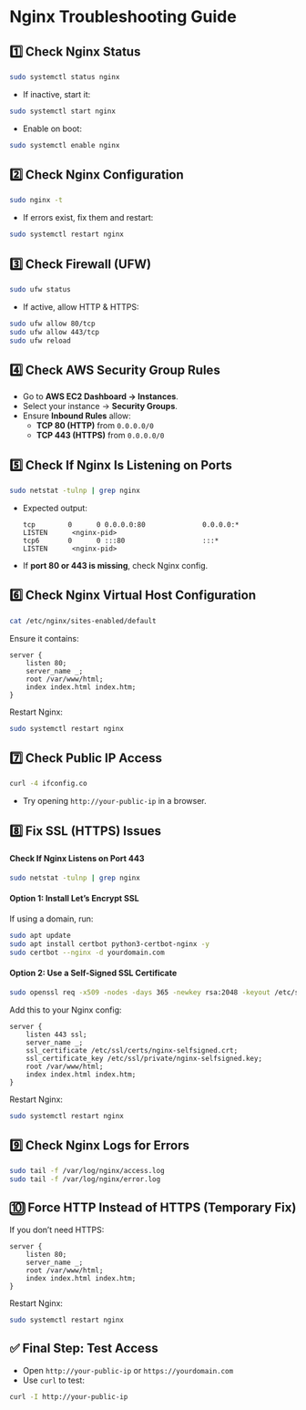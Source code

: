 # Nginx Troubleshooting Guide

## 1️⃣ Check Nginx Status
```bash
sudo systemctl status nginx
```
- If inactive, start it:
```bash
sudo systemctl start nginx
```
- Enable on boot:
```bash
sudo systemctl enable nginx
```

## 2️⃣ Check Nginx Configuration
```bash
sudo nginx -t
```
- If errors exist, fix them and restart:
```bash
sudo systemctl restart nginx
```

## 3️⃣ Check Firewall (UFW)
```bash
sudo ufw status
```
- If active, allow HTTP & HTTPS:
```bash
sudo ufw allow 80/tcp
sudo ufw allow 443/tcp
sudo ufw reload
```

## 4️⃣ Check AWS Security Group Rules
- Go to **AWS EC2 Dashboard → Instances**.
- Select your instance → **Security Groups**.
- Ensure **Inbound Rules** allow:
  - **TCP 80 (HTTP)** from `0.0.0.0/0`
  - **TCP 443 (HTTPS)** from `0.0.0.0/0`

## 5️⃣ Check If Nginx Is Listening on Ports
```bash
sudo netstat -tulnp | grep nginx
```
- Expected output:
  ```
  tcp        0      0 0.0.0.0:80              0.0.0.0:*               LISTEN      <nginx-pid>
  tcp6       0      0 :::80                   :::*                    LISTEN      <nginx-pid>
  ```
- If **port 80 or 443 is missing**, check Nginx config.

## 6️⃣ Check Nginx Virtual Host Configuration
```bash
cat /etc/nginx/sites-enabled/default
```
Ensure it contains:
```nginx
server {
    listen 80;
    server_name _;
    root /var/www/html;
    index index.html index.htm;
}
```
Restart Nginx:
```bash
sudo systemctl restart nginx
```

## 7️⃣ Check Public IP Access
```bash
curl -4 ifconfig.co
```
- Try opening `http://your-public-ip` in a browser.

## 8️⃣ Fix SSL (HTTPS) Issues
#### **Check If Nginx Listens on Port 443**
```bash
sudo netstat -tulnp | grep nginx
```
#### **Option 1: Install Let’s Encrypt SSL**
If using a domain, run:
```bash
sudo apt update
sudo apt install certbot python3-certbot-nginx -y
sudo certbot --nginx -d yourdomain.com
```
#### **Option 2: Use a Self-Signed SSL Certificate**
```bash
sudo openssl req -x509 -nodes -days 365 -newkey rsa:2048 -keyout /etc/ssl/private/nginx-selfsigned.key -out /etc/ssl/certs/nginx-selfsigned.crt
```
Add this to your Nginx config:
```nginx
server {
    listen 443 ssl;
    server_name _;
    ssl_certificate /etc/ssl/certs/nginx-selfsigned.crt;
    ssl_certificate_key /etc/ssl/private/nginx-selfsigned.key;
    root /var/www/html;
    index index.html index.htm;
}
```
Restart Nginx:
```bash
sudo systemctl restart nginx
```

## 9️⃣ Check Nginx Logs for Errors
```bash
sudo tail -f /var/log/nginx/access.log
sudo tail -f /var/log/nginx/error.log
```

## 🔟 Force HTTP Instead of HTTPS (Temporary Fix)
If you don’t need HTTPS:
```nginx
server {
    listen 80;
    server_name _;
    root /var/www/html;
    index index.html index.htm;
}
```
Restart Nginx:
```bash
sudo systemctl restart nginx
```

## ✅ Final Step: Test Access
- Open `http://your-public-ip` or `https://yourdomain.com`
- Use `curl` to test:
```bash
curl -I http://your-public-ip



